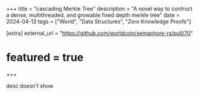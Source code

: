 +++
title = "cascading Merkle Tree"
description = "A novel way to contruct a dense, multithreaded, and growable fixed depth merkle tree"
date = 2024-04-12
tags = ["World", "Data Structures", "Zero Knowledge Proofs"]

[extra]
external_url = "https://github.com/worldcoin/semaphore-rs/pull/70"
# featured = true
+++

desc doesn't show
